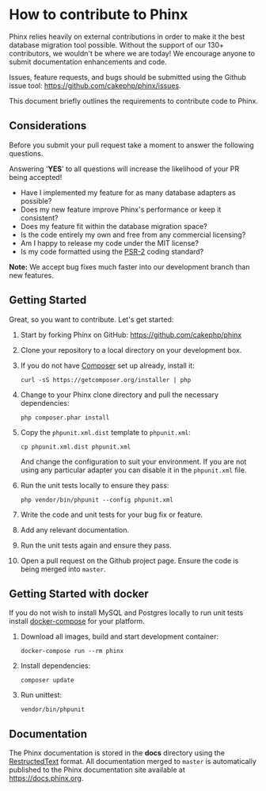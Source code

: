 # How to contribute to Phinx

Phinx relies heavily on external contributions in order to make it the best database migration
tool possible. Without the support of our 130+ contributors, we wouldn't be where we are today!
We encourage anyone to submit documentation enhancements and code.

Issues, feature requests, and bugs should be submitted using the Github issue tool:
https://github.com/cakephp/phinx/issues.

This document briefly outlines the requirements to contribute code to Phinx.

## Considerations

Before you submit your pull request take a moment to answer the following questions.

Answering '**YES**' to all questions will increase the likelihood of your PR being accepted!

* Have I implemented my feature for as many database adapters as possible?
* Does my new feature improve Phinx's performance or keep it consistent?
* Does my feature fit within the database migration space?
* Is the code entirely my own and free from any commercial licensing?
* Am I happy to release my code under the MIT license?
* Is my code formatted using the [PSR-2](https://github.com/php-fig/fig-standards/blob/master/accepted/PSR-2-coding-style-guide.md) coding standard?

**Note:** We accept bug fixes much faster into our development branch than new features.

## Getting Started

Great, so you want to contribute. Let's get started:

1. Start by forking Phinx on GitHub: https://github.com/cakephp/phinx

1. Clone your repository to a local directory on your development box.

1. If you do not have [Composer](https://getcomposer.org) set up already, install it:

    ```
    curl -sS https://getcomposer.org/installer | php
    ```

1. Change to your Phinx clone directory and pull the necessary dependencies:

    ```
    php composer.phar install
    ```

1. Copy the `phpunit.xml.dist` template to `phpunit.xml`:

    ```
    cp phpunit.xml.dist phpunit.xml
    ```

   And change the configuration to suit your environment. If you are not using any particular adapter you can disable it in the `phpunit.xml` file.

1. Run the unit tests locally to ensure they pass:

    ```
    php vendor/bin/phpunit --config phpunit.xml
    ```

1. Write the code and unit tests for your bug fix or feature.

1. Add any relevant documentation.

1. Run the unit tests again and ensure they pass.

1. Open a pull request on the Github project page. Ensure the code is being merged into `master`.

## Getting Started with docker

If you do not wish to install MySQL and Postgres locally to run unit tests
install [docker-compose](https://docs.docker.com/compose/) for your platform.

1. Download all images, build and start development container:

    ```
    docker-compose run --rm phinx
    ```

1. Install dependencies:

    ```
    composer update
    ```

1. Run unittest:

    ```
    vendor/bin/phpunit
    ```

## Documentation

The Phinx documentation is stored in the **docs** directory using the [RestructedText](https://docutils.sourceforge.io/rst.html)
format. All documentation merged to `master` is automatically published to the Phinx documentation site available at https://docs.phinx.org.

